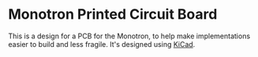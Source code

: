 # Monotron Printed Circuit Board

This is a design for a PCB for the Monotron, to help make implementations easier to build and less fragile. It's designed using [KiCad](http://kicad-pcb.org/).
